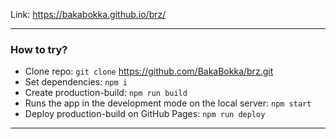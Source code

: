 
Link:
https://bakabokka.github.io/brz/


****


### How to try?
* Clone repo: `git clone` https://github.com/BakaBokka/brz.git
* Set dependencies: `npm i`
* Create production-build: `npm run build`
* Runs the app in the development mode on the local server: `npm start`
* Deploy production-build on GitHub Pages: `npm run deploy`

****
